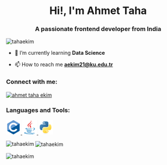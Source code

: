 <h1 align="center">Hi!, I'm Ahmet Taha</h1>
<h3 align="center">A passionate frontend developer from India</h3>

<p align="left"> <img src="https://komarev.com/ghpvc/?username=tahaekim&label=Profile%20views&color=0e75b6&style=flat" alt="tahaekim" /> </p>

- 🌱 I’m currently learning **Data Science**

- 📫 How to reach me **aekim21@ku.edu.tr**

<h3 align="left">Connect with me:</h3>
<p align="left">
<a href="https://linkedin.com/in/ahmet taha ekim" target="blank"><img align="center" src="https://raw.githubusercontent.com/rahuldkjain/github-profile-readme-generator/master/src/images/icons/Social/linked-in-alt.svg" alt="ahmet taha ekim" height="30" width="40" /></a>
</p>

<h3 align="left">Languages and Tools:</h3>
<p align="left"> <a href="https://www.cprogramming.com/" target="_blank" rel="noreferrer"> <img src="https://raw.githubusercontent.com/devicons/devicon/master/icons/c/c-original.svg" alt="c" width="40" height="40"/> </a> <a href="https://www.java.com" target="_blank" rel="noreferrer"> <img src="https://raw.githubusercontent.com/devicons/devicon/master/icons/java/java-original.svg" alt="java" width="40" height="40"/> </a> <a href="https://www.python.org" target="_blank" rel="noreferrer"> <img src="https://raw.githubusercontent.com/devicons/devicon/master/icons/python/python-original.svg" alt="python" width="40" height="40"/> </a> </p>

<p><img align="left" src="https://github-readme-stats.vercel.app/api/top-langs?username=tahaekim&show_icons=true&locale=en&layout=compact" alt="tahaekim" /></p>

<p>&nbsp;<img align="center" src="https://github-readme-stats.vercel.app/api?username=tahaekim&show_icons=true&locale=en" alt="tahaekim" /></p>

<p><img align="center" src="https://github-readme-streak-stats.herokuapp.com/?user=tahaekim&" alt="tahaekim" /></p>
